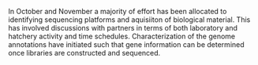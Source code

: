 

  In October and November a majority of effort has been allocated to identifying sequencing platforms and aquisiiton of biological material. This has involved discussions with partners in terms of both laboratory and hatchery activity and time schedules. Characterization of the genome annotations have initiated such that gene information can be determined once libraries are constructed and sequenced. 
